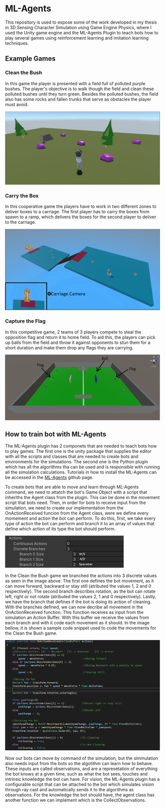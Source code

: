 # ML-Agents

This repository is used to expose some of the work developed in my thesis in 3D Sensing Character Simulation using Game Engine Physics, where I used the Unity game engine and the ML-Agents Plugin to teach bots how to play several games using reinforcement learning and imitation learning techniques.

## Example Games

### Clean the Bush

In this game the player is presented with a field full of polluted purple bushes. The player's objective is to walk though the field and clean these polluted bushes until they turn green. Besides the polluted bushes, the field also has some rocks and fallen trunks that serve as obstacles the player must avoid.

![CTB](/cleanthebush.PNG)

### Carry the Box

In this cooperative game the players have to work in two different zones to deliver boxes to a carriage. The first player has to carry the boxes from spawn to a ramp, which delivers the boxes for the second player to deliver to the carriage.

![CTBx](/carrythebox.PNG)

### Capture the Flag

In this competitive game, 2 teams of 3 players compete to steal the opposition flag and return it to home field. To aid this, the players can pick up balls from the field and throw it against opponents to stun them for a short duration and make them drop any flags they are carrying.

![CTF](/capturetheflag.PNG)

## How to train bot with ML-Agents

The ML-Agents plugin has 2 componets that are needed to teach bots how to play games. The first one is the unity package that supplies the editor with all the scripts and classes that are needed to create bots and environments for the simulations. The second one is the Python plugin which has all the algorithms tha can be used and is responsible with running all the simulation calculations. Tutorials in how to install the ML-Agents can be accessed in the [ML-Agents](https://github.com/miyamotok0105/unity-ml-agents/tree/master/docs) github page.

To create bots that are able to move and learn through ML-Agents command, we need to attatch the bot's Game Object with a script that inheriths the Agent class from the plugin. This can be done in the movement script that bots need. Then, in order for bots to receive input from the simulation, we need to create our implementation from the OnActionReceived funcion from the Agent class, were we define every momement and action the bot can perform. To do this, first, we take every type of action the bot can perform and branch it to an array of values that define which action of its type the bot should perform. 

![ActionBranches](ActionBranches.PNG)

In the Clean the Bush game we branched the actions into 3 discrete values as seen in the image above. The first one defines the bot movement, as it can move forward, backward or stay still (atributed the values 1, 2 and 0 respectively). The second branch describes rotation, as the bot can rotate left, right or not rotate (atributed the values 2, 1 and 0 respectively). Lastly, we have the branch that defines if the bot is doing its action of cleaning. With the branches defined, we can now decribe all movement in the OnActionReceived function. This function receives as input from the simulation an Action Buffer. With this buffer we receive the values from each branch and with it code each movement as it should. In the image bellow, it is shown a sample code snippet used to code the movements for the Clean the Bush game.

![OnActionReceived](OnActionReceived.PNG)

Now our bots can move by command of the simulation, but the simmulation also needs input from the bots so the algotithm can learn how to behave. These inputs are called observations, and are a represetation of everything the bot knows at a given time, such as what the bot sees, touches and intrinsic knowledge the bot can have. For vision, the ML-Agents plugin has a configurable script that can be attached to the bot which simulates vision through ray cast and automatically sends it to the algorithms as observations. For the knowledge the bot should have, the agent class has another function we can implement which is the CollectObservations.
